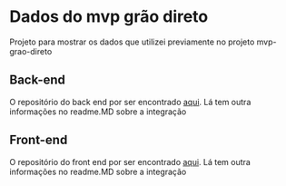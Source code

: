 # Dados do mvp grão direto

Projeto para mostrar os dados que utilizei previamente no projeto mvp-grao-direto

## Back-end

O repositório do back end por ser encontrado [aqui](https://github.com/BrenoEduardo/mvp-grao-direto-back). Lá tem outra informações no readme.MD sobre a integração

## Front-end

O repositório do front end por ser encontrado [aqui](https://github.com/BrenoEduardo/mvp-grao-direto-front). Lá tem outra informações no readme.MD sobre a integração
